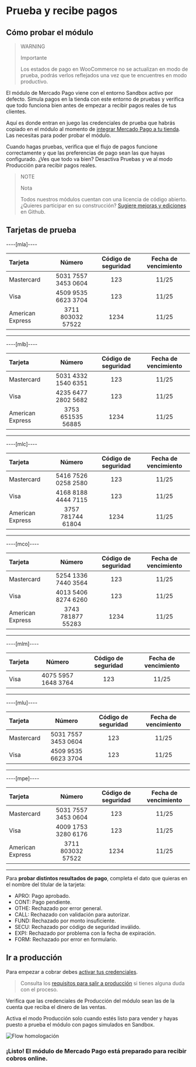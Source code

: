# Prueba y recibe pagos

## Cómo probar el módulo

> WARNING
>
> Importante
>
> Los estados de pago en WooCommerce no se actualizan en modo de prueba, podrás verlos reflejados una vez que te encuentres en modo productivo.

El módulo de Mercado Pago viene con el entorno Sandbox activo por defecto. Simula pagos en la tienda con este entorno de pruebas y verifica que todo funciona bien antes de empezar a recibir pagos reales de tus clientes. 
 
Aquí es donde entran en juego las credenciales de prueba que habrás copiado en el módulo al momento de [integrar Mercado Pago a tu tienda](https://www.mercadopago[FAKER][URL][DOMAIN]/developers/es/guides/plugins/woocommerce/integration). Las necesitas para poder probar el módulo.

Cuando hagas pruebas, verifica que el flujo de pagos funcione correctamente y que las preferencias de pago sean las que hayas configurado. ¿Ves que todo va bien? Desactiva Pruebas y ve al modo Producción para recibir pagos reales.

> NOTE
>
> Nota
>
> Todos nuestros módulos cuentan con una licencia de código abierto. ¿Quieres participar en su construcción? [Sugiere mejoras y ediciones](https://github.com/mercadopago/cart-woocommerce) en Github.

## Tarjetas de prueba

----[mla]----

| Tarjeta | Número | Código de seguridad | Fecha de vencimiento |
| :--- | :---: | :---: | :---: |
| Mastercard | 5031 7557 3453 0604 | 123 | 11/25 |
| Visa | 4509 9535 6623 3704 | 123 | 11/25 |
| American Express | 3711 803032 57522 | 1234 | 11/25 |

------------
----[mlb]----

| Tarjeta | Número | Código de seguridad | Fecha de vencimiento |
| :--- | :---: | :---: | :---: |
| Mastercard | 5031 4332 1540 6351 | 123 | 11/25 |
| Visa | 4235 6477 2802 5682 | 123 | 11/25 |
| American Express | 3753 651535 56885 | 1234 | 11/25 |

------------
----[mlc]----

| Tarjeta | Número | Código de seguridad | Fecha de vencimiento |
| :--- | :---: | :---: | :---: |
| Mastercard | 5416 7526 0258 2580 | 123 | 11/25 |
| Visa | 4168 8188 4444 7115 | 123 | 11/25 |
| American Express | 3757 781744 61804 | 1234 | 11/25 |

------------
----[mco]----

| Tarjeta | Número | Código de seguridad | Fecha de vencimiento |
| :--- | :---: | :---: | :---: |
| Mastercard | 5254 1336 7440 3564 | 123 | 11/25 |
| Visa | 4013 5406 8274 6260 | 123 | 11/25 |
| American Express | 3743 781877 55283 | 1234 | 11/25 |

------------
----[mlm]----

| Tarjeta | Número | Código de seguridad | Fecha de vencimiento |
| :--- | :---: | :---: | :---: |
| Visa | 4075 5957 1648 3764 | 123 | 11/25 |

------------
----[mlu]----

| Tarjeta | Número | Código de seguridad | Fecha de vencimiento |
| :--- | :---: | :---: | :---: |
| Mastercard | 5031 7557 3453 0604 | 123 | 11/25 |
| Visa | 4509 9535 6623 3704 | 123 | 11/25 |

------------
----[mpe]----

| Tarjeta | Número | Código de seguridad | Fecha de vencimiento |
| :--- | :---: | :---: | :---: |
| Mastercard | 5031 7557 3453 0604 | 123 | 11/25 |
| Visa | 4009 1753 3280 6176 | 123 | 11/25 |
| American Express | 3711 803032 57522 | 1234 | 11/25 |

------------

Para **probar distintos resultados de pago**, completa el dato que quieras en el nombre del titular de la tarjeta:

- APRO: Pago aprobado.
- CONT: Pago pendiente.
- OTHE: Rechazado por error general.
- CALL: Rechazado con validación para autorizar.
- FUND: Rechazado por monto insuficiente.
- SECU: Rechazado por código de seguridad inválido.
- EXPI: Rechazado por problema con la fecha de expiración.
- FORM: Rechazado por error en formulario.

## Ir a producción

Para empezar a cobrar debes [activar tus credenciales](https://www.mercadopago.com/mla/account/credentials/).

> Consulta los [requisitos para salir a producción](https://www.mercadopago[FAKER][URL][DOMAIN]/developers/es/guides/online-payments/checkout-api/goto-production) si tienes alguna duda con el proceso.

Verifica que las credenciales de Producción del módulo sean las de la cuenta que reciba el dinero de las ventas. 

Activa el modo Producción solo cuando estés listo para vender y hayas puesto a prueba el módulo con pagos simulados en Sandbox.

![Flow homologación](/images/woocomerce/es_woo_homologacion.gif)

### ¡Listo! El módulo de Mercado Pago está preparado para recibir cobros online.

